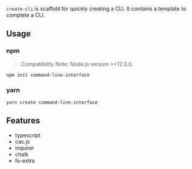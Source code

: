 `create-cli` is scaffold for quickly creating a CLI. It contains a template to complete a CLI.

## Usage

### npm
> Compatibility Note: Node.js version >=12.0.0.

```shell
npm init command-line-interface
```

### yarn

```shell
yarn create command-line-interface
```

## Features
- typescript
- cac.js
- inquirer
- chalk
- fs-extra
